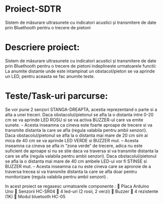 # Proiect-SDTR
Sistem de măsurare ultrasunete cu indicatori acustici și transmitere de date prin Bluethooth pentru o trecere de pietoni

# Descriere proiect:
Sistem de măsurare ultrasunete cu indicatori acustici și transmitere de date prin Bluethooth pentru o trecere de pietoni indeplineste urmatoarele functii:
La anumite distante unde este intampinat un obstacol/pieton se va aprinde un LED, pentru aceasta se fac anumite teste.

# Teste/Task-uri parcurse:
Se vor pune 2 senzori STANGA-DREAPTA, acestia reprezentand o parte si a alta a unei treceri.
Daca obstacolul/pietonul se afla la o distanta intre 0-20 cm se va aprinde LED ROSU si se va activa BUZZER-ul care va emite sunete. – Acesta inseamna ca cineva este foarte aproape de trecere si va transmite distanta la care se afla (regula valabila pentru ambii senzori).
Daca obstacolul/pietonul se afla la o distanta mai mare de 20 cm  sim ai mica de 40 cm se va aprinde LED VERDE si BUZZER mut. – Acesta inseamna ca cineva se afla in “zona verde” de trecere, adica nu este suficient de aproape si nu se stie daca va traversa si va transmite distanta la care se afla (regula valabila pentru ambii senzori).
Daca obstacolul/pietonul se afla la o distanta mai mare de 40 cm ambele LED-ui vor fi STINSE si BUZZER mut. – Acesta inseamna ca nu este  cineva care se aproroie de a traversa trecea si va transmite distanta la care se afla doar pentru monitorizare (regula valabila pentru ambii senzori) .


In acest proiect se regasesc urmatoarele componente :
	Placa Arduino Uno 
	Senzorii HC-SR04
	4 led-uri (2 rosii, 2 verzi)
	Buzzer
	4 rezistente (1K)
	Modul bluetooth HC-05
